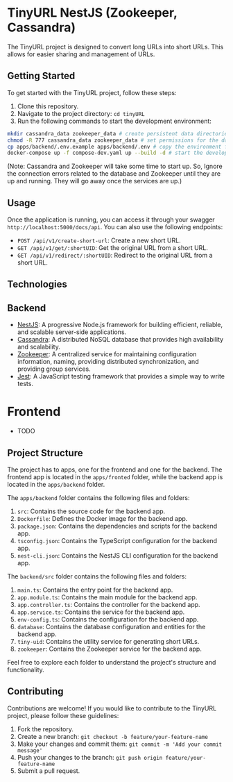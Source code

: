 # TinyURL NestJS (Zookeeper, Cassandra)

The TinyURL project is designed to convert long URLs into short URLs. This allows for easier sharing and management of URLs.

## Getting Started

To get started with the TinyURL project, follow these steps:

1. Clone this repository.
2. Navigate to the project directory: `cd tinyURL`
3. Run the following commands to start the development environment:

```bash
mkdir cassandra_data zookeeper_data # create persistent data directories for Cassandra and Zookeeper
chmod -R 777 cassandra_data zookeeper_data # set permissions for the data directories, cause we are running the containers as root (Optional, depending on your system)
cp apps/backend/.env.example apps/backend/.env # copy the environment file
docker-compose up -f compose-dev.yaml up --build -d # start the development environment
```

(Note: Cassandra and Zookeeper will take some time to start up. So, Ignore the connection errors related to the database and Zookeeper until they are up and running. They will go away once the services are up.)

## Usage

Once the application is running, you can access it through your swagger `http://localhost:5000/docs/api`. You can also use the following endpoints:

- `POST /api/v1/create-short-url`: Create a new short URL.
- `GET /api/v1/get/:shortUID`: Get the original URL from a short URL.
- `GET /api/v1/redirect/:shortUID`: Redirect to the original URL from a short URL.

## Technologies

## Backend

- [NestJS](https://nestjs.com/): A progressive Node.js framework for building efficient, reliable, and scalable server-side applications.
- [Cassandra](https://cassandra.apache.org/): A distributed NoSQL database that provides high availability and scalability.
- [Zookeeper](https://zookeeper.apache.org/): A centralized service for maintaining configuration information, naming, providing distributed synchronization, and providing group services.
- [Jest](https://jestjs.io/): A JavaScript testing framework that provides a simple way to write tests.

# Frontend

- TODO

## Project Structure

The project has to apps, one for the frontend and one for the backend. The frontend app is located in the `apps/fronted` folder, while the backend app is located in the `apps/backend` folder.

The `apps/backend` folder contains the following files and folders:

1. `src`: Contains the source code for the backend app.
2. `Dockerfile`: Defines the Docker image for the backend app.
3. `package.json`: Contains the dependencies and scripts for the backend app.
4. `tsconfig.json`: Contains the TypeScript configuration for the backend app.
5. `nest-cli.json`: Contains the NestJS CLI configuration for the backend app.

The `backend/src` folder contains the following files and folders:

1. `main.ts`: Contains the entry point for the backend app.
2. `app.module.ts`: Contains the main module for the backend app.
3. `app.controller.ts`: Contains the controller for the backend app.
4. `app.service.ts`: Contains the service for the backend app.
5. `env-config.ts`: Contains the configuration for the backend app.
6. `database`: Contains the database configuration and entities for the backend app.
7. `tiny-uid`: Contains the utility service for generating short URLs.
8. `zookeeper`: Contains the Zookeeper service for the backend app.

Feel free to explore each folder to understand the project's structure and functionality.

## Contributing

Contributions are welcome! If you would like to contribute to the TinyURL project, please follow these guidelines:

1. Fork the repository.
2. Create a new branch: `git checkout -b feature/your-feature-name`
3. Make your changes and commit them: `git commit -m 'Add your commit message'`
4. Push your changes to the branch: `git push origin feature/your-feature-name`
5. Submit a pull request.
